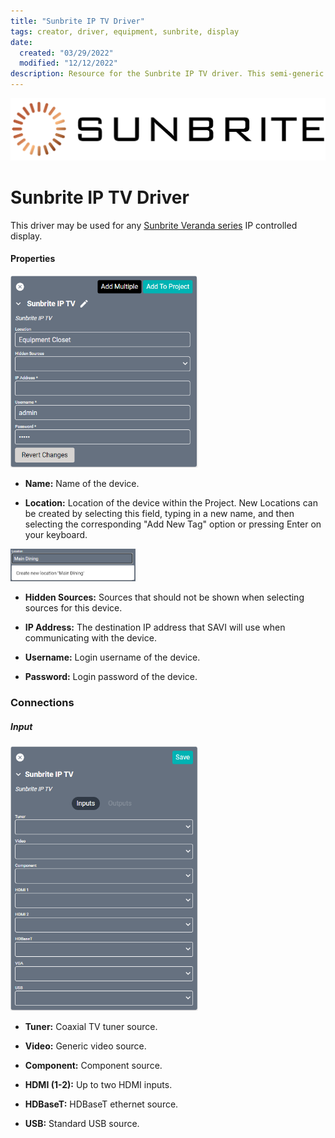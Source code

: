 ```yaml
---
title: "Sunbrite IP TV Driver"
tags: creator, driver, equipment, sunbrite, display
date:
  created: "03/29/2022"
  modified: "12/12/2022"
description: Resource for the Sunbrite IP TV driver. This semi-generic driver works with any Sunbrite display.
---
```


<div style="text-align: center">

<a href="../../../Assets/Knowledge-Base/Creator/Drivers/Logos/sunbrite-logo.png">
  <img src="../../../Assets/Knowledge-Base/Creator/Drivers/Logos/sunbrite-logo.png" alt="Sunbrite Logo" width="700" height="">
</a>
</div>

# Sunbrite IP TV Driver
This driver may be used for any [Sunbrite Veranda series](https://www.sunbritetv.com/categories/products/televisions/veranda-outdoor-tvs.html) IP controlled display.

#### Properties
<a href="../../../Assets/Knowledge-Base/Creator/Drivers/sunbrite-ip-tv.png">
  <img src="../../../Assets/Knowledge-Base/Creator/Drivers/sunbrite-ip-tv.png" alt="Sunbrite IP TV" width="300" height="">
</a>

* **Name:** Name of the device.

* **Location:** Location of the device within the Project. New Locations can be created by selecting this field, typing in a new name, and then selecting the corresponding "Add New Tag" option or pressing Enter on your keyboard.
<img src="../../../Assets/Knowledge-Base/Creator/Drivers/locations-add.png" alt="Adding Main Dining Tag to Location" width="200" height="">

* **Hidden Sources:** Sources that should not be shown when selecting sources for this device.

* **IP Address:** The destination IP address that SAVI will use when communicating with the device.

* **Username:** Login username of the device.

* **Password:** Login password of the device.

### Connections

##### Input
<a href="../../../Assets/Knowledge-Base/Creator/Drivers/sunbrite-ip-tv-connections-input.png">
  <img src="../../../Assets/Knowledge-Base/Creator/Drivers/sunbrite-ip-tv-connections-input.png" alt="Sunbrite IP TV - connections - input" width="300" height="">
</a>

* **Tuner:** Coaxial TV tuner source.

* **Video:** Generic video source.

* **Component:** Component source.

* **HDMI (1-2):** Up to two HDMI inputs.

* **HDBaseT:** HDBaseT ethernet source.

* **USB:** Standard USB source.
